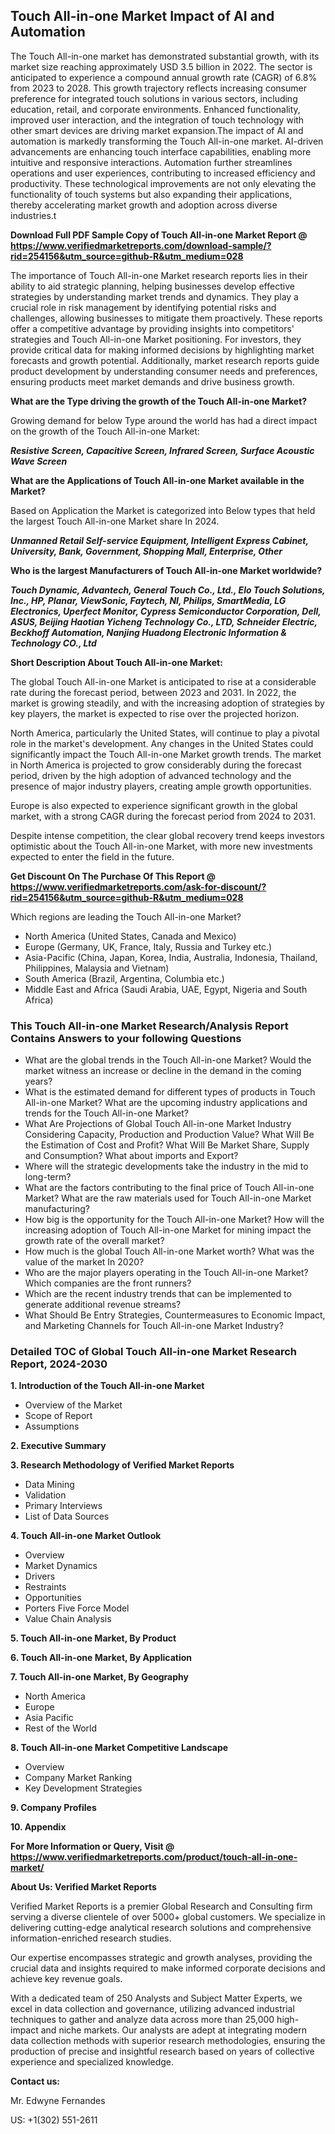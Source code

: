 <h2>Touch All-in-one Market Impact of AI and Automation</h2>The Touch All-in-one market has demonstrated substantial growth, with its market size reaching approximately USD 3.5 billion in 2022. The sector is anticipated to experience a compound annual growth rate (CAGR) of 6.8% from 2023 to 2028. This growth trajectory reflects increasing consumer preference for integrated touch solutions in various sectors, including education, retail, and corporate environments. Enhanced functionality, improved user interaction, and the integration of touch technology with other smart devices are driving market expansion.The impact of AI and automation is markedly transforming the Touch All-in-one market. AI-driven advancements are enhancing touch interface capabilities, enabling more intuitive and responsive interactions. Automation further streamlines operations and user experiences, contributing to increased efficiency and productivity. These technological improvements are not only elevating the functionality of touch systems but also expanding their applications, thereby accelerating market growth and adoption across diverse industries.t</p><p id="" class=""><strong>Download Full PDF Sample Copy of Touch All-in-one Market Report @ <a href="https://www.verifiedmarketreports.com/download-sample/?rid=254156&utm_source=github-R&utm_medium=028" target="_blank">https://www.verifiedmarketreports.com/download-sample/?rid=254156&utm_source=github-R&utm_medium=028</a></strong></p><p>The importance of&nbsp;Touch All-in-one Market research reports lies in their ability to aid strategic planning, helping businesses develop effective strategies by understanding market trends and dynamics. They play a crucial role in risk management by identifying potential risks and challenges, allowing businesses to mitigate them proactively. These reports offer a competitive advantage by providing insights into competitors' strategies and Touch All-in-one Market positioning. For investors, they provide critical data for making informed decisions by highlighting market forecasts and growth potential. Additionally, market research reports guide product development by understanding consumer needs and preferences, ensuring products meet market demands and drive business growth.</p><p><strong>What are the&nbsp;Type driving the growth of the Touch All-in-one Market?</strong></p><p id="" class="">Growing demand for below Type around the world has had a direct impact on the growth of the Touch All-in-one Market:</p><em><strong>Resistive Screen, Capacitive Screen, Infrared Screen, Surface Acoustic Wave Screen</strong></em></p><strong>What are the&nbsp;Applications&nbsp;of Touch All-in-one Market available in the Market?</strong></p><p id="" class="">Based on Application the Market is categorized into Below types that held the largest Touch All-in-one Market share In 2024.</p><em><strong>Unmanned Retail Self-service Equipment, Intelligent Express Cabinet, University, Bank, Government, Shopping Mall, Enterprise, Other</strong></em></p><strong>Who is the largest Manufacturers of Touch All-in-one Market worldwide?</strong></p><p><em><strong>Touch Dynamic, Advantech, General Touch Co., Ltd., Elo Touch Solutions, Inc., HP, Planar, ViewSonic, Faytech, NI, Philips, SmartMedia, LG Electronics, Uperfect Monitor, Cypress Semiconductor Corporation, Dell, ASUS, Beijing Haotian Yicheng Technology Co., LTD, Schneider Electric, Beckhoff Automation, Nanjing Huadong Electronic Information & Technology CO., Ltd</strong></em></p><p id="" class=""><strong>Short Description About Touch All-in-one Market:</strong></p><p>The global Touch All-in-one Market is anticipated to rise at a considerable rate during the forecast period, between 2023 and 2031. In 2022, the market is growing steadily, and with the increasing adoption of strategies by key players, the market is expected to rise over the projected horizon.</p><p>North America, particularly the United States, will continue to play a pivotal role in the market's development. Any changes in the United States could significantly impact the Touch All-in-one Market growth trends. The market in North America is projected to grow considerably during the forecast period, driven by the high adoption of advanced technology and the presence of major industry players, creating ample growth opportunities.</p><p>Europe is also expected to experience significant growth in the global market, with a strong CAGR during the forecast period from 2024 to 2031.</p><p>Despite intense competition, the clear global recovery trend keeps investors optimistic about the Touch All-in-one Market, with more new investments expected to enter the field in the future.</p><p id="" class=""><strong>Get Discount On The Purchase Of This Report @ <a href="https://www.verifiedmarketreports.com/ask-for-discount/?rid=254156&utm_source=github-R&utm_medium=028" target="_blank">https://www.verifiedmarketreports.com/ask-for-discount/?rid=254156&utm_source=github-R&utm_medium=028</a></strong></p>Which regions are leading the Touch All-in-one Market?</p><ul><li>North America (United States, Canada and Mexico)</li><li>Europe (Germany, UK, France, Italy, Russia and Turkey etc.)</li><li>Asia-Pacific (China, Japan, Korea, India, Australia, Indonesia, Thailand, Philippines, Malaysia and Vietnam)</li><li>South America (Brazil, Argentina, Columbia etc.)</li><li>Middle East and Africa (Saudi Arabia, UAE, Egypt, Nigeria and South Africa)</li></ul><h3 id="" class="">This Touch All-in-one Market Research/Analysis Report Contains Answers to your following Questions</h3><ul><li>What are the global trends in the Touch All-in-one Market? Would the market witness an increase or decline in the demand in the coming years?</li><li>What is the estimated demand for different types of products in Touch All-in-one Market? What are the upcoming industry applications and trends for the Touch All-in-one Market?</li><li>What Are Projections of Global Touch All-in-one Market Industry Considering Capacity, Production and Production Value? What Will Be the Estimation of Cost and Profit? What Will Be Market Share, Supply and Consumption? What about imports and Export?</li><li>Where will the strategic developments take the industry in the mid to long-term?</li><li>What are the factors contributing to the final price of Touch All-in-one Market? What are the raw materials used for Touch All-in-one Market manufacturing?</li><li>How big is the opportunity for the Touch All-in-one Market? How will the increasing adoption of Touch All-in-one Market for mining impact the growth rate of the overall market?</li><li>How much is the global Touch All-in-one Market worth? What was the value of the market In 2020?</li><li>Who are the major players operating in the Touch All-in-one Market? Which companies are the front runners?</li><li>Which are the recent industry trends that can be implemented to generate additional revenue streams?</li><li>What Should Be Entry Strategies, Countermeasures to Economic Impact, and Marketing Channels for Touch All-in-one Market Industry?</li></ul><h3 id="" class="">Detailed TOC of Global Touch All-in-one Market Research Report, 2024-2030</h3><p id="" class=""><strong>1. Introduction of the Touch All-in-one Market</strong></p><ul><li>Overview of the Market</li><li>Scope of Report</li><li>Assumptions</li></ul><p id="" class=""><strong>2. Executive Summary</strong></p><p id="" class=""><strong>3. Research Methodology of Verified Market Reports</strong></p><ul><li>Data Mining</li><li>Validation</li><li>Primary Interviews</li><li>List of Data Sources</li></ul><p id="" class=""><strong>4. Touch All-in-one Market Outlook</strong></p><ul><li>Overview</li><li>Market Dynamics</li><li>Drivers</li><li>Restraints</li><li>Opportunities</li><li>Porters Five Force Model</li><li>Value Chain Analysis</li></ul><p id="" class=""><strong>5. Touch All-in-one Market, By Product</strong></p><p id="" class=""><strong>6. Touch All-in-one Market, By Application</strong></p><p id="" class=""><strong>7. Touch All-in-one Market, By Geography</strong></p><ul><li>North America</li><li>Europe</li><li>Asia Pacific</li><li>Rest of the World</li></ul><p id="" class=""><strong>8. Touch All-in-one Market Competitive Landscape</strong></p><ul><li>Overview</li><li>Company Market Ranking</li><li>Key Development Strategies</li></ul><p id="" class=""><strong>9. Company Profiles</strong></p><p id="" class=""><strong>10. Appendix</strong></p><p id="" class=""><strong>For More Information or Query, Visit @ <a href="https://www.verifiedmarketreports.com/product/touch-all-in-one-market/" target="_blank">https://www.verifiedmarketreports.com/product/touch-all-in-one-market/</a></strong></p><p id="" class=""><strong>About Us: Verified Market Reports</strong></p><p id="" class="">Verified Market Reports is a premier Global Research and Consulting firm serving a diverse clientele of over 5000+ global customers. We specialize in delivering cutting-edge analytical research solutions and comprehensive information-enriched research studies.</p><p id="" class="">Our expertise encompasses strategic and growth analyses, providing the crucial data and insights required to make informed corporate decisions and achieve key revenue goals.</p><p id="" class="">With a dedicated team of 250 Analysts and Subject Matter Experts, we excel in data collection and governance, utilizing advanced industrial techniques to gather and analyze data across more than 25,000 high-impact and niche markets. Our analysts are adept at integrating modern data collection methods with superior research methodologies, ensuring the production of precise and insightful research based on years of collective experience and specialized knowledge.</p><p id="" class=""><strong>Contact us:</strong></p><p id="" class="">Mr. Edwyne Fernandes</p><p id="" class="">US: +1(302) 551-2611</p>